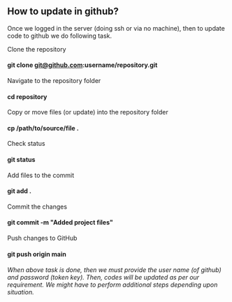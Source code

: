 ## How to update in github? 
Once we logged in the server (doing ssh or via no machine), then to update code to github we do following task.

Clone the repository
#### git clone git@github.com:username/repository.git

Navigate to the repository folder
#### cd repository

Copy or move files (or update) into the repository folder
#### cp /path/to/source/file .

Check status
#### git status

Add files to the commit
#### git add .

Commit the changes
#### git commit -m "Added project files"

Push changes to GitHub
#### git push origin main

###### When above task is done, then we must provide the user name (of github) and password (token key). Then, codes will be updated as per our requirement. We might have to perform additional steps depending upon situation.
